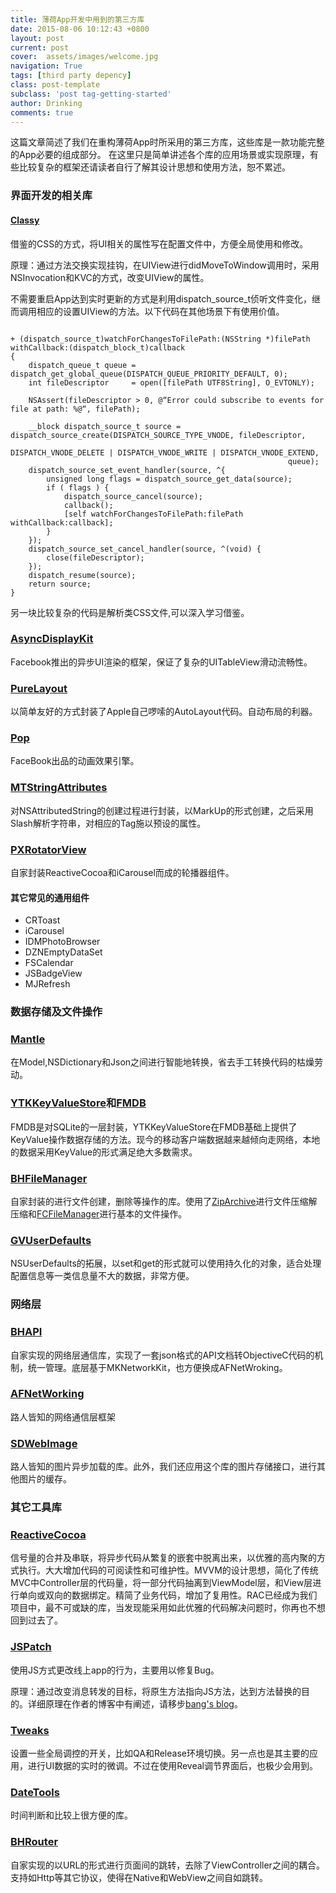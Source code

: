 ```yaml
---
title: 薄荷App开发中用到的第三方库
date: 2015-08-06 10:12:43 +0800
layout: post
current: post
cover:  assets/images/welcome.jpg
navigation: True
tags: [third party depency]
class: post-template
subclass: 'post tag-getting-started'
author: Drinking
comments: true
---
```



这篇文章简述了我们在重构薄荷App时所采用的第三方库，这些库是一款功能完整的App必要的组成部分。
在这里只是简单讲述各个库的应用场景或实现原理，有些比较复杂的框架还请读者自行了解其设计思想和使用方法，恕不累述。


### 界面开发的相关库

#### [Classy](https://github.com/cloudkite/Classy)
借鉴的CSS的方式，将UI相关的属性写在配置文件中，方便全局使用和修改。

原理：通过方法交换实现挂钩，在UIView进行didMoveToWindow调用时，采用NSInvocation和KVC的方式，改变UIView的属性。

不需要重启App达到实时更新的方式是利用dispatch_source_t侦听文件变化，继而调用相应的设置UIView的方法。以下代码在其他场景下有使用价值。

```objc

+ (dispatch_source_t)watchForChangesToFilePath:(NSString *)filePath withCallback:(dispatch_block_t)callback
{
    dispatch_queue_t queue = dispatch_get_global_queue(DISPATCH_QUEUE_PRIORITY_DEFAULT, 0);
    int fileDescriptor     = open([filePath UTF8String], O_EVTONLY);

    NSAssert(fileDescriptor > 0, @“Error could subscribe to events for file at path: %@“, filePath);

    __block dispatch_source_t source = dispatch_source_create(DISPATCH_SOURCE_TYPE_VNODE, fileDescriptor,
                                                              DISPATCH_VNODE_DELETE | DISPATCH_VNODE_WRITE | DISPATCH_VNODE_EXTEND,
                                                              queue);
    dispatch_source_set_event_handler(source, ^{
        unsigned long flags = dispatch_source_get_data(source);
        if ( flags ) {
            dispatch_source_cancel(source);
            callback();
            [self watchForChangesToFilePath:filePath withCallback:callback];
        }
    });
    dispatch_source_set_cancel_handler(source, ^(void) {
        close(fileDescriptor);
    });
    dispatch_resume(source);
    return source;
}

```

另一块比较复杂的代码是解析类CSS文件,可以深入学习借鉴。

### [AsyncDisplayKit](https://github.com/facebook/AsyncDisplayKit)
Facebook推出的异步UI渲染的框架，保证了复杂的UITableView滑动流畅性。

### [PureLayout](https://github.com/smileyborg/PureLayout)
以简单友好的方式封装了Apple自己啰嗦的AutoLayout代码。自动布局的利器。

### [Pop](https://github.com/facebook/pop)
FaceBook出品的动画效果引擎。

### [MTStringAttributes](https://github.com/mysterioustrousers/MTStringAttributes)
对NSAttributedString的创建过程进行封装，以MarkUp的形式创建，之后采用Slash解析字符串，对相应的Tag施以预设的属性。

### [PXRotatorView](https://github.com/drinking/PXRotatorView)
自家封装ReactiveCocoa和iCarousel而成的轮播器组件。


#### 其它常见的通用组件
- CRToast
- iCarousel
- IDMPhotoBrowser
- DZNEmptyDataSet
- FSCalendar
- JSBadgeView
- MJRefresh

### 数据存储及文件操作

### [Mantle](https://github.com/Mantle/Mantle)
在Model,NSDictionary和Json之间进行智能地转换，省去手工转换代码的枯燥劳动。

### [YTKKeyValueStore](https://github.com/yuantiku/YTKKeyValueStore)和[FMDB](https://github.com/ccgus/fmdb)
FMDB是对SQLite的一层封装，YTKKeyValueStore在FMDB基础上提供了KeyValue操作数据存储的方法。现今的移动客户端数据越来越倾向走网络，本地的数据采用KeyValue的形式满足绝大多数需求。

### [BHFileManager](https://github.com/drinking)
自家封装的进行文件创建，删除等操作的库。使用了[ZipArchive](https://github.com/ZipArchive/ZipArchive)进行文件压缩解压缩和[FCFileManager](https://github.com/fabiocaccamo/FCFileManager)进行基本的文件操作。

### [GVUserDefaults](https://github.com/gangverk/GVUserDefaults)
NSUserDefaults的拓展，以set和get的形式就可以使用持久化的对象，适合处理配置信息等一类信息量不大的数据，非常方便。

### 网络层

### [BHAPI]()
自家实现的网络层通信库，实现了一套json格式的API文档转ObjectiveC代码的机制，统一管理。底层基于MKNetworkKit，也方便换成AFNetWroking。

### [AFNetWorking](https://github.com/AFNetworking/AFNetworking)
路人皆知的网络通信层框架

### [SDWebImage](https://github.com/rs/SDWebImage)
路人皆知的图片异步加载的库。此外，我们还应用这个库的图片存储接口，进行其他图片的缓存。

### 其它工具库

### [ReactiveCocoa](https://github.com/ReactiveCocoa/ReactiveCocoa)
信号量的合并及串联，将异步代码从繁复的嵌套中脱离出来，以优雅的高内聚的方式执行。大大增加代码的可阅读性和可维护性。MVVM的设计思想，简化了传统MVC中Controller层的代码量，将一部分代码抽离到ViewModel层，和View层进行单向或双向的数据绑定。精简了业务代码，增加了复用性。RAC已经成为我们项目中，最不可或缺的库，当发现能采用如此优雅的代码解决问题时，你再也不想回到过去了。


### [JSPatch](https://github.com/bang590/JSPatch)
使用JS方式更改线上app的行为，主要用以修复Bug。

原理：通过改变消息转发的目标，将原生方法指向JS方法，达到方法替换的目的。详细原理在作者的博客中有阐述，请移步[bang's blog](http://blog.cnbang.net/)。

### [Tweaks](https://github.com/facebook/Tweaks)
设置一些全局调控的开关，比如QA和Release环境切换。另一点也是其主要的应用，进行UI数据的实时的微调。不过在使用Reveal调节界面后，也极少会用到。

### [DateTools](https://github.com/MatthewYork/DateTools)
时间判断和比较上很方便的库。

### [BHRouter]()
自家实现的以URL的形式进行页面间的跳转，去除了ViewController之间的耦合。支持如Http等其它协议，使得在Native和WebView之间自如跳转。
